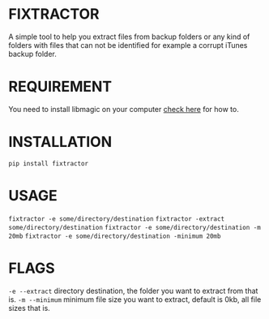 # FIXTRACTOR
A simple tool to help you extract files from backup folders or any kind of folders with files that can not be identified for example a corrupt iTunes backup folder.

# REQUIREMENT
You need to install libmagic on your computer [check here](https://github.com/ahupp/python-magic) for how to.

# INSTALLATION
`pip install fixtractor`

# USAGE
`fixtractor -e some/directory/destination`
`fixtractor -extract some/directory/destination`
`fixtractor -e some/directory/destination -m 20mb`
`fixtractor -e some/directory/destination -minimum 20mb`


# FLAGS
`-e --extract` directory destination, the folder you want to extract from that is.
`-m --minimum` minimum file size you want to extract, default is 0kb, all file sizes that is.


